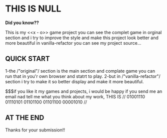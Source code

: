 # THIS IS NULL

**Did you know??**

This is my <<x - o>> game project you can see the complet game in orginal section and i try to improve the style and make this project look better and more beautiful in vanilla-refactor you can see my project source...

## QUICK START

1-the /"original"/ section is the main section and complate game you can run that in you'r own browser and statrt to play.
2-but in /"vanilla-refactor"/ section i try to make it so better display and make it more beautiful.

$$$if you like it my games and projects, i would be happy if you send me an email nad tell me what you think about my work, THIS IS // 01001110 01110101 01101100 01101100 00001010 //   

## AT THE END

Thanks for your submission!!
